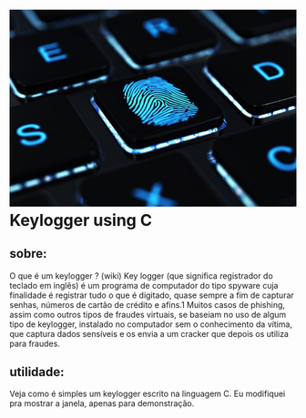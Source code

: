 
<h1> <img alt="Zeus Xaloc" src="https://github.com/ZeusXaloc-Dev/keylogger-black-hat/blob/main/keylloger%20imagem.jpg" />
    <br>
        Keylogger using C
</h1> 

## sobre:
O que é um keylogger ? (wiki) Key logger (que significa registrador do teclado em inglês) é um programa de computador do tipo spyware cuja finalidade é registrar tudo o que é digitado, quase sempre a fim de capturar senhas, números de cartão de crédito e afins.1 Muitos casos de phishing, assim como outros tipos de fraudes virtuais, se baseiam no uso de algum tipo de keylogger, instalado no computador sem o conhecimento da vítima, que captura dados sensíveis e os envia a um cracker que depois os utiliza para fraudes.

## utilidade:
Veja como é simples um keylogger escrito na linguagem C. Eu modifiquei pra mostrar a janela, apenas para demonstração.


